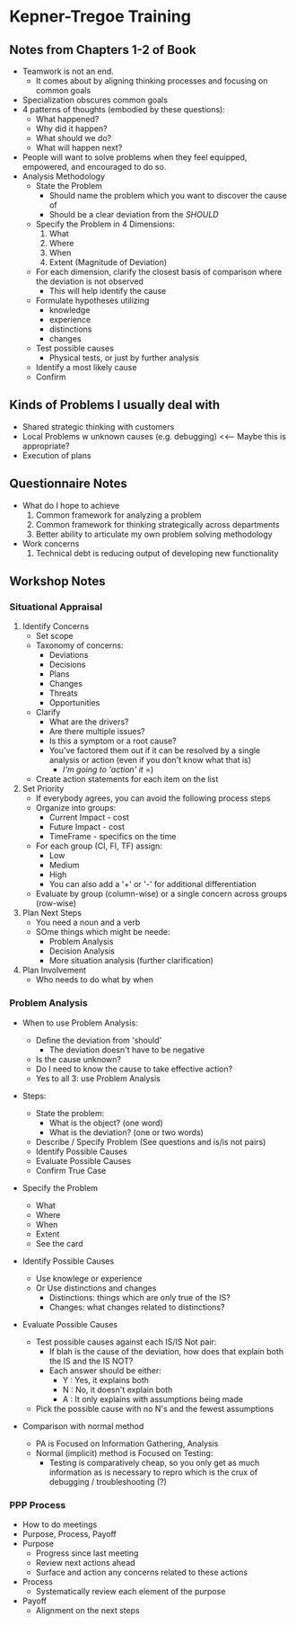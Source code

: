 Kepner-Tregoe Training
=====================

## Notes from Chapters 1-2 of Book
- Teamwork is not an end.
    - It comes about by aligning thinking processes and focusing on common goals
- Specialization obscures common goals
- 4 patterns of thoughts (embodied by these questions):
    - What happened?
    - Why did it happen?
    - What should we do?
    - What will happen next?
- People will want to solve problems when they feel equipped, empowered, and encouraged to do so.
- Analysis Methodology
    - State the Problem
        - Should name the problem which you want to discover the cause of
        - Should be a clear deviation from the *SHOULD*
    - Specify the Problem in 4 Dimensions:
        1. What
        2. Where
        3. When
        4. Extent (Magnitude of Deviation)
    - For each dimension, clarify the closest basis of comparison where the deviation is not observed
        - This will help identify the cause
    - Formulate hypotheses utilizing
        - knowledge
        - experience
        - distinctions 
        - changes
    - Test possible causes
        - Physical tests, or just by further analysis
    - Identify a most likely cause
    - Confirm

## Kinds of Problems I usually deal with
- Shared strategic thinking with customers
- Local Problems w unknown causes (e.g. debugging)  <<-- Maybe this is appropriate?
- Execution of plans

## Questionnaire Notes
- What do I hope to achieve
    1. Common framework for analyzing a problem
    2. Common framework for thinking strategically across departments
    3. Better ability to articulate my own problem solving methodology
- Work concerns
    1. Technical debt is reducing output of developing new functionality

## Workshop Notes

### Situational Appraisal

1. Identify Concerns
    - Set scope
    - Taxonomy of concerns:
        - Deviations
        - Decisions
        - Plans
        - Changes
        - Threats
        - Opportunities
    - Clarify
        - What are the drivers?
        - Are there multiple issues?
        - Is this a symptom or a root cause?
        - You've factored them out if it can be resolved by a single analysis or action (even if you don't know what that is)
            - *I'm going to 'action' it*  =)
    - Create action statements for each item on the list
2. Set Priority
    - If everybody agrees, you can avoid the following process steps
    - Organize into groups:
        - Current Impact - cost
        - Future Impact - cost
        - TimeFrame - specifics on the time
    - For each group (CI, FI, TF) assign:
        - Low
        - Medium
        - High
        - You can also add a '+' or '-' for additional differentiation
    - Evaluate by group (column-wise) or a single concern across groups (row-wise)
3. Plan Next Steps
    - You need a noun and a verb
    - SOme things which might be neede:
        - Problem Analysis
        - Decision Analysis
        - More situation analysis (further clarification)
4. Plan Involvement
    - Who needs to do what by when

### Problem Analysis

- When to use Problem Analysis:
    - Define the deviation from 'should'
        - The deviation doesn't have to be negative
    - Is the cause unknown?
    - Do I need to know the cause to take effective action?
    - Yes to all 3: use Problem Analysis
- Steps:
    - State the problem:
        - What is the object? (one word)
        - What is the deviation? (one or two words)
    - Describe / Specify Problem (See questions and is/is not pairs)
    - Identify Possible Causes
    - Evaluate Possible Causes
    - Confirm True Case    
- Specify the Problem
    - What
    - Where
    - When
    - Extent
    - See the card
- Identify Possible Causes
    - Use knowlege or experience
    - Or Use distinctions and changes
        - Distinctions: things which are only true of the IS?
        - Changes: what changes related to distinctions?
- Evaluate Possible Causes
    - Test possible causes against each IS/IS Not pair:
        - If blah is the cause of the deviation, how does that explain both the IS and the IS NOT?
        - Each answer should be either:
            - Y : Yes, it explains both
            - N : No, it doesn't explain both
            - A : It only explains with assumptions being made
    - Pick the  possible cause with no N's and the fewest assumptions


- Comparison with normal method
    - PA is Focused on Information Gathering, Analysis
    - Normal (implicit) method is Focused on Testing:
        - Testing is comparatively cheap, so you only get as much information as is necessary to repro which is the crux of debugging / troubleshooting (?)



### PPP Process

- How to do meetings
- Purpose, Process, Payoff
- Purpose
    - Progress since last meeting
    - Review next actions ahead
    - Surface and action any concerns related to these actions
- Process
    - Systematically review each element of the purpose
- Payoff
    - Alignment on the next steps

